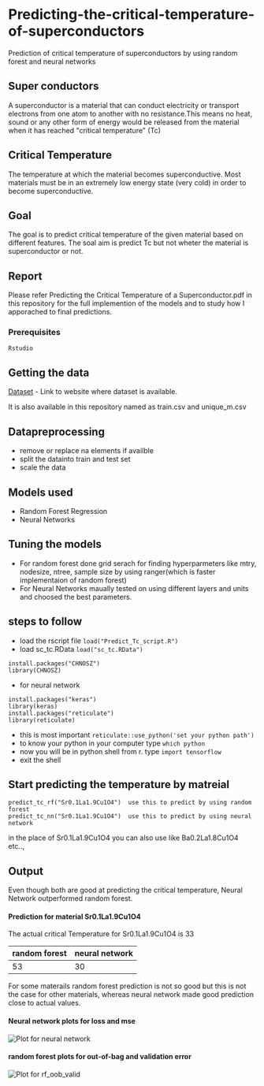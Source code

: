 # Predicting-the-critical-temperature-of-superconductors
Prediction of critical temperature of superconductors by using random forest and neural networks
## Super conductors
A superconductor is a material that can conduct electricity or transport electrons from one atom to another with no resistance.This means no heat, sound or any other form of energy would be released from the material when it has reached "critical temperature" (Tc)

## Critical Temperature
The temperature at which the material becomes superconductive. Most materials must be in an extremely low energy state (very cold) in order to become superconductive.

## Goal
The goal is to predict critical temperature of the given material based on different features. The soal aim is predict Tc but not wheter the material is superconductor or not.

## Report
Please refer Predicting the Critical Temperature of a Superconductor.pdf in this repository for the full implemention of the models and to study how I apporached to final predictions.

### Prerequisites
```
Rstudio 
```

## Getting the data

[Dataset](http://archive.ics.uci.edu/ml/datasets/Superconductivty+Data) - Link to website where dataset is available.

It is also available in this repository named as train.csv and unique_m.csv


## Datapreprocessing
* remove or replace na elements if availble
* split the datainto train and test set
* scale the data

## Models used
* Random Forest Regression
* Neural Networks

## Tuning the models
* For random forest done grid serach for finding hyperparmeters like mtry, nodesize, ntree, sample size by using ranger(which is faster implementaion of random forest)
* For Neural Networks maually tested on using different layers and units and choosed the best parameters.

## steps to follow
* load the rscript file ```load("Predict_Tc_script.R")```
* load sc_tc.RData ```load("sc_tc.RData")```
```
install.packages("CHNOSZ")
library(CHNOSZ)
```
* for neural network
```
install.packages("keras")
library(keras)
install.packages("reticulate")
library(reticulate)
```
* this is most important ```reticulate::use_python('set your python path')```
* to know your python in your computer type ```which python```
* now you will be in python shell from r. type ```import tensorflow```
* exit the shell

## Start predicting the temperature by matreial 
```
predict_tc_rf("Sr0.1La1.9Cu1O4")  use this to predict by using random forest
predict_tc_nn("Sr0.1La1.9Cu1O4")  use this to predict by using neural network
```
in the place of Sr0.1La1.9Cu1O4 you can also use like Ba0.2La1.8Cu1O4 etc..,
## Output
Even though both are good at predicting the critical temperature, Neural Network outperformed random forest.

#### Prediction for material Sr0.1La1.9Cu1O4 
The actual critical Temperature for Sr0.1La1.9Cu1O4 is 33

random forest | neural network
------------ | -------------
53| 30

For some materails random forest prediction is not so good but this is not the case for other materials, whereas neural network made good prediction close to actual values.

#### Neural network plots for loss and mse
![Plot for neural network](https://github.com/chandravamshi/Predicting-the-critical-temperature-of-superconductors/blob/master/plots/nn-final-.png)

#### random forest plots for out-of-bag and validation error
![Plot for rf_oob_valid](https://github.com/chandravamshi/Predicting-the-critical-temperature-of-superconductors/blob/master/plots/rf_oob_valid_error.png)




